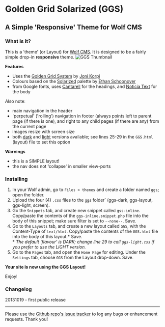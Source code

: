 # Golden Grid Solarized (GGS)

## A Simple 'Responsive' Theme for Wolf CMS

### What is it?

This is a 'theme' (or Layout) for [Wolf CMS][wcms]. It is designed to be a fairly simple drop-in **responsive** theme.
![GGS Thumbnail](https://dl.dropboxusercontent.com/u/21063042/html/ggs_dark-light_thumb.png "Light-Dark GGS")

**Features**

- Uses the [Golden Grid System][ggjk] by [Joni Korpi][joko]
- Colours based on the [Solarized][sola] palette by [Ethan Schoonover][etsc]
- from Google fonts, uses [Cantarell][ca] for the headings, and [Noticia Text][nt] for the body

Also note:

- main navigation in the header
- 'perpetual' ('rolling') navigation in footer (always points left to parent page (if there is one), and right to any child pages (if there are any) from the current page
- images resize with screen size
- both [dark][dk] and [light][lt] versions available; see lines 25-29 in the `GGS.html` (layout) file to set this option

**Warnings**

- this is a SIMPLE layout!
- the nav does not 'collapse' in smaller view-ports


### Installing

1. In your Wolf admin, go to `Files > themes` and create a folder named `ggs`; open the folder.
1. Upload the four (4) `.css` files to the `ggs` folder` (ggs-dark, ggs-layout, ggs-light, screen).
1. Go the `Snippets` tab, and create new snippet called `gss-inline`. Copy/paste the contents of the `ggs-inline.snippet.php` file into the body of this snippet; make sure filter is set to `--none--`. Save.
1. Go to the `Layouts` tab, and create a new layout called `GGS`, with the Content-Type of `text/html`. Copy/paste the contents of the `GGS.html` file into the body of this layout.\* Save.  
\* *The default 'flavour' is DARK; change line 29 to call `ggs-light.css` if you prefer to use the LIGHT version.* 
1. Go to the `Pages` tab, and open the `Home Page` for editing. Under the `Settings` tab, choose `GGS` from the Layout drop-down. Save.

**Your site is now using the GGS Layout!**

Enjoy!

### Changelog

20131019 - first public release


----

Please use the [Github repo's issue tracker][grit] to log any bugs or enhancement requests. Thank you!

[ca]: http://www.google.com/webfonts/specimen/Cantarell
[nt]: http://www.google.com/webfonts/specimen/Noticia+Text
[dk]: https://www.dropbox.com/s/sn465zn2mpimxxa/ggs_dark.png
[lt]: https://www.dropbox.com/s/jypkiaebpr4aur5/ggs_light.png

[wcms]: http://www.wolfcms.org/
[ggjk]: http://goldengridsystem.com/
[joko]: http://jonikorpi.com/
[sola]: http://ethanschoonover.com/solarized
[etsc]: http://ethanschoonover.com/

[grit]: https://github.com/dajare/wolf_ggs/issues